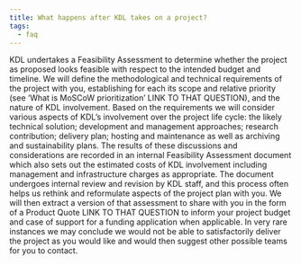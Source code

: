 ```yaml
---
title: What happens after KDL takes on a project?
tags:
  - faq
---
```


KDL undertakes a Feasibility Assessment to determine whether the project as proposed looks feasible with respect to the intended budget and timeline. We will define the methodological and technical requirements of the project with you, establishing for each its scope and relative priority (see ‘What is MoSCoW prioritization’ LINK TO THAT QUESTION), and the nature of KDL involvement. Based on the requirements we will consider various aspects of KDL’s involvement over the project life cycle: the likely technical solution; development and management approaches; research contribution; delivery plan; hosting and maintenance as well as archiving and sustainability plans. The results of these discussions and considerations are recorded in an internal Feasibility Assessment document which also sets out the estimated costs of KDL involvement including management and infrastructure charges as appropriate. The document undergoes internal review and revision by KDL staff, and this process often helps us rethink and reformulate aspects of the project plan with you. We will then extract a version of that assessment to share with you in the form of a Product Quote LINK TO THAT QUESTION to inform your project budget and case of support for a funding application when applicable. In very rare instances we may conclude we would not be able to satisfactorily deliver the project as you would like and would then suggest other possible teams for you to contact.
